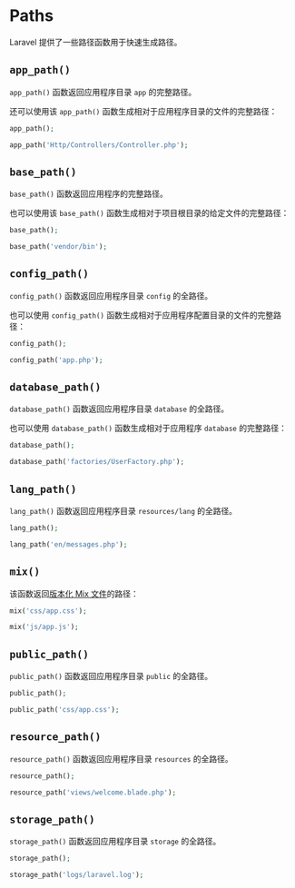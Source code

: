 # Paths

Laravel 提供了一些路径函数用于快速生成路径。

## `app_path()`

`app_path()` 函数返回应用程序目录 `app` 的完整路径。

还可以使用该 `app_path()` 函数生成相对于应用程序目录的文件的完整路径：

```php
app_path();

app_path('Http/Controllers/Controller.php');
```

## `base_path()`

`base_path()` 函数返回应用程序的完整路径。

也可以使用该 `base_path()` 函数生成相对于项目根目录的给定文件的完整路径：

```php
base_path();

base_path('vendor/bin');
```

## `config_path()`

`config_path()` 函数返回应用程序目录 `config` 的全路径。

也可以使用 `config_path()` 函数生成相对于应用程序配置目录的文件的完整路径：

```php
config_path();

config_path('app.php');
```

## `database_path()`

`database_path()` 函数返回应用程序目录 `database` 的全路径。

也可以使用 `database_path()` 函数生成相对于应用程序 `database` 的完整路径：

```php
database_path();

database_path('factories/UserFactory.php');
```

## `lang_path()`

`lang_path()` 函数返回应用程序目录 `resources/lang` 的全路径。

```php
lang_path();

lang_path('en/messages.php');
```

## `mix()`

该函数返回[版本化 Mix 文件](https://laravel.com/docs/master/mix)的路径：

```php
mix('css/app.css');

mix('js/app.js');
```

## `public_path()`

`public_path()` 函数返回应用程序目录 `public` 的全路径。

```php
public_path();

public_path('css/app.css');
```

## `resource_path()`

`resource_path()` 函数返回应用程序目录 `resources` 的全路径。

```php
resource_path();

resource_path('views/welcome.blade.php');
```

## `storage_path()`

`storage_path()` 函数返回应用程序目录 `storage` 的全路径。

```php
storage_path();

storage_path('logs/laravel.log');
```
